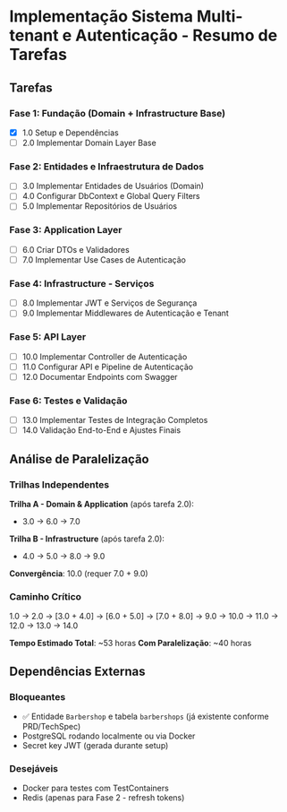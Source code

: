 # Implementação Sistema Multi-tenant e Autenticação - Resumo de Tarefas

## Tarefas

### Fase 1: Fundação (Domain + Infrastructure Base)
- [x] 1.0 Setup e Dependências
- [ ] 2.0 Implementar Domain Layer Base

### Fase 2: Entidades e Infraestrutura de Dados
- [ ] 3.0 Implementar Entidades de Usuários (Domain)
- [ ] 4.0 Configurar DbContext e Global Query Filters
- [ ] 5.0 Implementar Repositórios de Usuários

### Fase 3: Application Layer
- [ ] 6.0 Criar DTOs e Validadores
- [ ] 7.0 Implementar Use Cases de Autenticação

### Fase 4: Infrastructure - Serviços
- [ ] 8.0 Implementar JWT e Serviços de Segurança
- [ ] 9.0 Implementar Middlewares de Autenticação e Tenant

### Fase 5: API Layer
- [ ] 10.0 Implementar Controller de Autenticação
- [ ] 11.0 Configurar API e Pipeline de Autenticação
- [ ] 12.0 Documentar Endpoints com Swagger

### Fase 6: Testes e Validação
- [ ] 13.0 Implementar Testes de Integração Completos
- [ ] 14.0 Validação End-to-End e Ajustes Finais

## Análise de Paralelização

### Trilhas Independentes
**Trilha A - Domain & Application** (após tarefa 2.0):
- 3.0 → 6.0 → 7.0

**Trilha B - Infrastructure** (após tarefa 2.0):
- 4.0 → 5.0 → 8.0 → 9.0

**Convergência**: 10.0 (requer 7.0 + 9.0)

### Caminho Crítico
1.0 → 2.0 → [3.0 + 4.0] → [6.0 + 5.0] → [7.0 + 8.0] → 9.0 → 10.0 → 11.0 → 12.0 → 13.0 → 14.0

**Tempo Estimado Total**: ~53 horas
**Com Paralelização**: ~40 horas

## Dependências Externas

### Bloqueantes
- ✅ Entidade `Barbershop` e tabela `barbershops` (já existente conforme PRD/TechSpec)
- PostgreSQL rodando localmente ou via Docker
- Secret key JWT (gerada durante setup)

### Desejáveis
- Docker para testes com TestContainers
- Redis (apenas para Fase 2 - refresh tokens)
